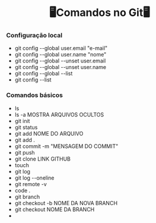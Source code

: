 <center><h1>🖥️Comandos no Git🖥️</h1></center>

 ### Configuração local

- git config --global user.email "e-mail"
- git config --global user.name "nome"
- git config --global --unset user.email
- git config --global --unset user.name
- git config --global --list
- git config --list

### Comandos básicos

- ls
- ls -a  MOSTRA ARQUIVOS OCULTOS
- git init
- git status
- git add NOME DO ARQUIVO
- git add .
- git commit -m "MENSAGEM DO COMMIT"
- git push
- git clone LINK GITHUB
- touch 
- git log
- git log --oneline
- git remote -v
- code .
- git branch
- git checkout -b NOME DA NOVA BRANCH
- git checkout NOME DA BRANCH
- 





